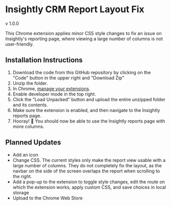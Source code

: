 
# Insightly CRM Report Layout Fix
v 1.0.0

This Chrome extension applies minor CSS style changes to fix an issue on Insightly's reporting page, where viewing a large number of columns is not user-friendly.



## Installation Instructions

1. Download the code from this GitHub repository by clicking on the "Code" button in the upper right and "Download Zip"
1. Unzip the folder.
1. In Chrome, [manage your extensions](chrome://extensions/).
1. Enable developer mode in the top right.
1. Click the "Load Unpacked" button and upload the entire  unzipped folder and its contents.
1. Make sure the extension is enabled, and then navigate to the Insightly reports page.
1. Hooray! 🎉 You should now be able to use the Insightly reports page with more columns.
    
## Planned Updates

- Add an icon
- Change CSS.  The current styles only make the report view usable with a large number of columns.  They do not completely fix the layout, as the navbar on the side of the screen overlaps the report when scrolling to the right.
- Add a pop-up to the extension to toggle style changes, edit the route on which the extension works, apply custom CSS, and save choices in local storage
- Upload to the Chrome Web Store
